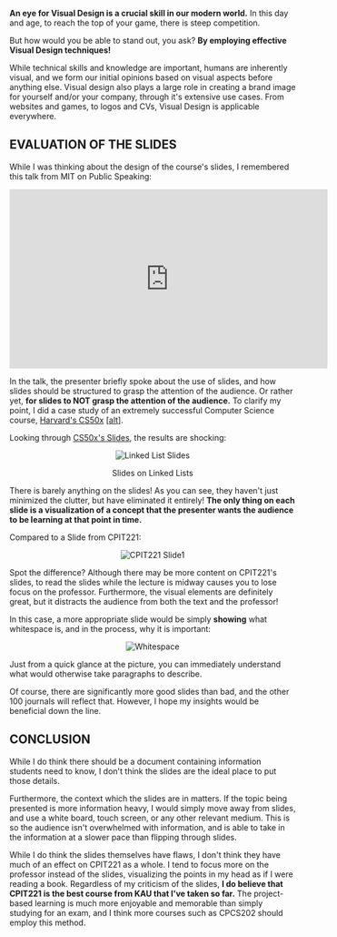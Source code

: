 **An eye for Visual Design is a crucial skill in our modern world.** In this day and age, to reach the top of your game, there is steep competition.

But how would you be able to stand out, you ask? **By employing effective Visual Design techniques!**

While technical skills and knowledge are important, humans are inherently visual, and we form our initial opinions based on visual aspects before anything else. Visual design also plays a large role in creating a brand image for yourself and/or your company, through it's extensive use cases. From websites and games, to logos and CVs, Visual Design is applicable everywhere.

## EVALUATION OF THE SLIDES

While I was thinking about the design of the course's slides, I remembered this talk from MIT on Public Speaking:
<center>
<iframe width="560" height="315" src="https://www.youtube.com/embed/Unzc731iCUY" frameborder="0" allow="accelerometer; autoplay; clipboard-write; encrypted-media; gyroscope; picture-in-picture" allowfullscreen></iframe>
</center>

In the talk, the presenter briefly spoke about the use of slides, and how slides should be structured to grasp the attention of the audience. Or rather yet, **for slides to NOT grasp the attention of the audience.** To clarify my point, I did a case study of an extremely successful Computer Science course, [Harvard's CS50x](https://www.edx.org/course/cs50s-introduction-to-computer-science) [[alt](https://cs50.harvard.edu/x/2020/)].

Looking through [CS50x's Slides](https://docs.google.com/presentation/d/1KMzq3bLe7g_O4JVYZ0lxuxHjShnIk54beO84-chYTig/edit), the results are shocking:

<center>

![Linked List Slides](https://i.imgur.com/nnQ01gS.jpg)

Slides on Linked Lists

</center>

There is barely anything on the slides! As you can see, they haven't just minimized the clutter, but have eliminated it entirely! **The only thing on each slide is a visualization of a concept that the presenter wants the audience to be learning at that point in time.**


Compared to a Slide from CPIT221:

<center>

![CPIT221 Slide1](https://i.imgur.com/3e1rubT.png)

</center>

Spot the difference? Although there may be more content on CPIT221's slides, to read the slides while the lecture is midway causes you to lose focus on the professor. Furthermore, the visual elements are definitely great, but it distracts the audience from both the text and the professor!

In this case, a more appropriate slide would be simply **showing** what whitespace is, and in the process, why it is important:

<center>

![Whitespace](https://milq.github.io/white-space/white-space.png)

</center>

Just from a quick glance at the picture, you can immediately understand what would otherwise take paragraphs to describe.

Of course, there are significantly more good slides than bad, and the other 100 journals will reflect that. However, I hope my insights would be beneficial down the line.




## CONCLUSION

While I do think there should be a document containing information students need to know, I don't think the slides are the ideal place to put those details.

Furthermore, the context which the slides are in matters. If the topic being presented is more information heavy, I would simply move away from slides, and use a white board, touch screen, or any other relevant medium. This is so the audience isn't overwhelmed with information, and is able to take in the information at a slower pace than flipping through slides.

While I do think the slides themselves have flaws, I don't think they have much of an effect on CPIT221 as a whole. I tend to focus more on the professor instead of the slides, visualizing the points in my head as if I were reading a book. Regardless of my criticism of the slides, **I do believe that CPIT221 is the best course from KAU that I've taken so far.** The project-based learning is much more enjoyable and memorable than simply studying for an exam, and I think more courses such as CPCS202 should employ this method.
